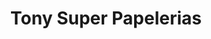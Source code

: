 ---
title: "Tony Super Papelerias"
url: /toluca-de-lerdo/tony-super-papelerias/
shop: Schreibwaren
---